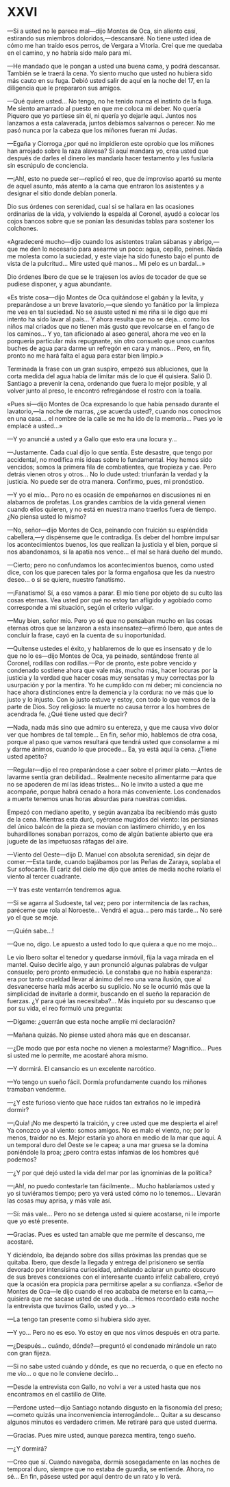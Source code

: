 # XXVI

—Si a usted no le parece mal—dijo Montes de Oca, sin aliento casi, estirando
sus miembros doloridos,—descansaré. No tiene usted idea de cómo me han traído
esos perros, de Vergara a Vitoria. Creí que me quedaba en el camino, y no
habría sido malo para mí.

—He mandado que le pongan a usted una buena cama, y podrá descansar. También se
le traerá la cena. Yo siento mucho que usted no hubiera sido más cauto en su
fuga. Debió usted salir de aquí en la noche del 17, en la diligencia que le
prepararon sus amigos.

—Qué quiere usted... No tengo, no he tenido nunca el instinto de la fuga. Me
siento amarrado al puesto en que me coloca mi deber. No quería Piquero que yo
partiese sin él, ni quería yo dejarle aquí. Juntos nos lanzamos a esta
calaverada, juntos debíamos salvarnos o perecer. No me pasó nunca por la cabeza
que los miñones fueran mi Judas.

—Egaña y Ciorroga ¿por qué no impidieron este oprobio que los miñones han
arrojado sobre la raza alavesa? Si aquí mandara yo, crea usted que después de
darles el dinero les mandaría hacer testamento y les fusilaría sin escrúpulo de
conciencia.

—¡Ah!, esto no puede ser—replicó el reo, que de improviso apartó su mente de
aquel asunto, más atento a la cama que entraron los asistentes y a designar el
sitio donde debían ponerla.

Dio sus órdenes con serenidad, cual si se hallara en las ocasiones ordinarias
de la vida, y volviendo la espalda al Coronel, ayudó a colocar los cojos bancos
sobre que se ponían las desunidas tablas para sostener los colchones.

«Agradeceré mucho—dijo cuando los asistentes traían sábanas y abrigo,—que me
den lo necesario para asearme un poco: agua, cepillo, peines. Nada me molesta
como la suciedad, y este viaje ha sido funesto bajo el punto de vista de la
pulcritud... Mire usted qué manos... Mi pelo es un bardal...»

Dio órdenes Ibero de que se le trajesen los avíos de tocador de que se pudiese
disponer, y agua abundante.

«Es triste cosa—dijo Montes de Oca quitándose el gabán y la levita,
y preparándose a un breve lavatorio,—que siendo yo fanático por la limpieza me
vea en tal suciedad. No se asuste usted ni me riña si le digo que mi intento ha
sido lavar al país... Y ahora resulta que no se deja... como los niños mal
criados que no tienen más gusto que revolcarse en el fango de los caminos...
Y yo, tan aficionado al aseo general, ahora me veo en la porquería particular
más repugnante, sin otro consuelo que unos cuantos buches de agua para darme un
refregón en cara y manos... Pero, en fin, pronto no me hará falta el agua para
estar bien limpio.»

Terminada la frase con un gran suspiro, empezó sus abluciones, que la corta
medida del agua había de limitar más de lo que él quisiera. Salió D. Santiago
a prevenir la cena, ordenando que fuera lo mejor posible, y al volver junto al
preso, le encontró refregándose el rostro con la toalla.

«Pues sí—dijo Montes de Oca expresando lo que había pensado durante el
lavatorio,—la noche de marras, ¿se acuerda usted?, cuando nos conocimos en una
casa... el nombre de la calle se me ha ido de la memoria... Pues yo le emplacé
a usted...»

—Y yo anuncié a usted y a Gallo que esto era una locura y...

—Justamente. Cada cual dijo lo que sentía. Este desastre, que tengo por
accidental, no modifica mis ideas sobre lo fundamental. Hoy hemos sido
vencidos; somos la primera fila de combatientes, que tropieza y cae. Pero
detrás vienen otros y otros... No lo dude usted: triunfarán la verdad y la
justicia. No puede ser de otra manera. Confirmo, pues, mi pronóstico.

—Y yo el mío... Pero no es ocasión de empeñarnos en discusiones ni en
alabarnos de profetas. Los grandes cambios de la vida general vienen
cuando ellos quieren, y no está en nuestra mano traerlos fuera de tiempo.
¿No piensa usted lo mismo?

—No, señor—dijo Montes de Oca, peinando con fruición su espléndida cabellera,—y
dispénseme que le contradiga. Es deber del hombre impulsar los acontecimientos
buenos, los que realizan la justicia y el bien, porque si nos abandonamos, si
la apatía nos vence... el mal se hará dueño del mundo.

—Cierto; pero no confundamos los acontecimientos buenos, como usted dice, con
los que parecen tales por la forma engañosa que les da nuestro deseo... o si se
quiere, nuestro fanatismo.

—¡Fanatismo! Sí, a eso vamos a parar. El mío tiene por objeto de su culto las
cosas eternas. Vea usted por qué no estoy tan afligido y agobiado como
corresponde a mi situación, según el criterio vulgar.

—Muy bien, señor mío. Pero yo sé que no pensaban mucho en las cosas eternas
otros que se lanzaron a esta insensatez—afirmó Ibero, que antes de concluir la
frase, cayó en la cuenta de su inoportunidad.

—Quítense ustedes el éxito, y hablaremos de lo que es insensato y de lo que no
lo es—dijo Montes de Oca, ya peinado, sentándose frente al Coronel, rodillas
con rodillas.—Por de pronto, este pobre vencido y condenado sostiene ahora que
vale más, mucho más, hacer locuras por la justicia y la verdad que hacer cosas
muy sensatas y muy correctas por la usurpación y por la mentira. Yo he cumplido
con mi deber; mi conciencia no hace ahora distinciones entre la demencia y la
cordura: no ve más que lo justo y lo injusto. Con lo justo estuve y estoy, con
todo lo que vemos de la parte de Dios. Soy religioso: la muerte no causa terror
a los hombres de acendrada fe. ¿Qué tiene usted que decir?

—Nada, nada más sino que admiro su entereza, y que me causa vivo dolor ver que
hombres de tal temple... En fin, señor mío, hablemos de otra cosa, porque al
paso que vamos resultará que tendrá usted que consolarme a mí y darme ánimos,
cuando lo que procede... Ea, ya está aquí la cena. ¿Tiene usted apetito?

—Regular—dijo el reo preparándose a caer sobre el primer plato.—Antes de
lavarme sentía gran debilidad... Realmente necesito alimentarme para que no se
apoderen de mí las ideas tristes... No le invito a usted a que me acompañe,
porque habrá cenado a hora más conveniente. Los condenados a muerte tenemos
unas horas absurdas para nuestras comidas.

Empezó con mediano apetito, y según avanzaba iba recibiendo más gusto de la
cena. Mientras esta duró, oyéronse mugidos del viento: las persianas del único
balcón de la pieza se movían con lastimero chirrido, y en los buhardillones
sonaban porrazos, como de algún batiente abierto que era juguete de las
impetuosas ráfagas del aire.

—Viento del Oeste—dijo D. Manuel con absoluta serenidad, sin dejar de
comer.—Esta tarde, cuando bajábamos por las Peñas de Zaraya, soplaba el Sur
sofocante. El cariz del cielo me dijo que antes de media noche rolaría el
viento al tercer cuadrante.

—Y tras este ventarrón tendremos agua.

—Si se agarra al Sudoeste, tal vez; pero por intermitencia de las rachas,
paréceme que rola al Noroeste... Vendrá el agua... pero más tarde... No seré yo
el que se moje.

—¡Quién sabe...!

—Que no, digo. Le apuesto a usted todo lo que quiera a que no me mojo...

Le vio Ibero soltar el tenedor y quedarse inmóvil, fija la vaga mirada en el
mantel. Quiso decirle algo, y aun pronunció algunas palabras de vulgar
consuelo; pero pronto enmudeció. Le constaba que no había esperanza: era por
tanto crueldad llevar al ánimo del reo una vana ilusión, que al desvanecerse
haría más acerbo su suplicio. No se le ocurrió más que la simplicidad de
invitarle a dormir, buscando en el sueño la reparación de fuerzas. ¿Y para qué
las necesitaba?... Más inquieto por su descanso que por su vida, el reo formuló
una pregunta:

—Dígame: ¿querrán que esta noche amplíe mi declaración?

—Mañana quizás. No piense usted ahora más que en descansar.

—¿De modo que por esta noche no vienen a molestarme? Magnífico... Pues si usted
me lo permite, me acostaré ahora mismo.

—Y dormirá. El cansancio es un excelente narcótico.

—Yo tengo un sueño fácil. Dormía profundamente cuando los miñones tramaban
venderme.

—¿Y este furioso viento que hace ruidos tan extraños no le impedirá dormir?

—¡Quia! ¡No me despertó la traición, y cree usted que me despierta el aire! Ya
conozco yo al viento: somos amigos. No es malo el viento, no; por lo menos,
traidor no es. Mejor estaría yo ahora en medio de la mar que aquí. A un
temporal duro del Oeste se le capea; a una mar gruesa se la domina poniéndole
la proa; ¿pero contra estas infamias de los hombres qué podemos?

—¿Y por qué dejó usted la vida del mar por las ignominias de la política?

—¡Ah!, no puedo contestarle tan fácilmente... Mucho hablaríamos usted y yo si
tuviéramos tiempo; pero ya verá usted cómo no lo tenemos... Llevarán las cosas
muy aprisa, y más vale así.

—Sí: más vale... Pero no se detenga usted si quiere acostarse, ni le importe
que yo esté presente.

—Gracias. Pues es usted tan amable que me permite el descanso, me acostaré.

Y diciéndolo, iba dejando sobre dos sillas próximas las prendas que se quitaba.
Ibero, que desde la llegada y entrega del prisionero se sentía devorado por
intensísima curiosidad, anhelando aclarar un punto obscuro de sus breves
conexiones con el interesante cuanto infeliz caballero, creyó que la ocasión
era propicia para permitirse apelar a su confianza. «Señor de Montes de Oca—le
dijo cuando el reo acababa de meterse en la cama,—quisiera que me sacase usted
de una duda... Hemos recordado esta noche la entrevista que tuvimos Gallo,
usted y yo...»

—La tengo tan presente como si hubiera sido ayer.

—Y yo... Pero no es eso. Yo estoy en que nos vimos después en otra parte.

—¿Después... cuándo, dónde?—preguntó el condenado mirándole un rato con gran
fijeza.

—Si no sabe usted cuándo y dónde, es que no recuerda, o que en efecto no me
vio... o que no le conviene decirlo...

—Desde la entrevista con Gallo, no volví a ver a usted hasta que nos
encontramos en el castillo de Olite.

—Perdone usted—dijo Santiago notando disgusto en la fisonomía del preso;—cometo
quizás una inconveniencia interrogándole... Quitar a su descanso algunos
minutos es verdadero crimen. Me retiraré para que usted duerma.

—Gracias. Pues mire usted, aunque parezca mentira, tengo sueño.

—¿Y dormirá?

—Creo que sí. Cuando navegaba, dormía sosegadamente en las noches de temporal
duro, siempre que no estaba de guardia, se entiende. Ahora, no sé... En fin,
pásese usted por aquí dentro de un rato y lo verá.

